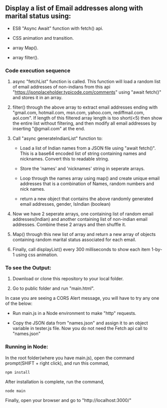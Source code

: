## Display a list of Email addresses along with marital status using: 

- ES8 "Async Await" function with fetch() api.

- CSS animation and transition.

- array Map().

- array filter().


### Code execution sequence


1) async "fetchList" function is called. This function will load a random list of email addresses of non-indians from this api "https://jsonplaceholder.typicode.com/comments" using "await fetch()" and stores it in an array.

2) filter() through the above array to extract email addresses ending with "gmail.com, hotmail.com, msn.com, yahoo.com, rediffmail.com, aol.com". If length of this filtered array length is too short(<5) then show the entire list without filtering, and then modify all email addresses by inserting "@gmail.com" at the end.

3) Call "async generateIndianList" function to:

	- Load a list of Indian names from a JSON file using "await fetch()". This is a base64 encoded list of string containing names and nicknames. Convert this to readable string.

	- Store the 'names' and 'nicknames' string in seperate arrays.

	- Loop through the names array using map() and create unique email addresses that is a combination of Names, random numbers and nick names.

	- return a new object that contains the above randomly generated email addresses, gender, IsIndian (boolean)

4) Now we have 2 seperate arrays, one containing list of random email addresses(Indian) and another containing list of non-indian email addresses. Combine these 2 arrays and then shuffle it.

5) Map() through this new list of array and return a new array of objects containing random marital status associated for each email.

6) Finally, call displayList() every 300 milliseconds to show each item 1-by-1 using css animation.


### To see the Output:

1) Download or clone this repository to your local folder.

2) Go to public folder and run "main.html".
 
In case you are seeing a CORS Alert message, you will have to try any one of the below:

- Run main.js in a Node environment to make "http" requests.

- Copy the JSON data from "names.json" and assign it to an object variable in tester.js file. Now you do not need the Fetch api call to "names.json"


### Running in Node:

In the root folder(where you have main.js), open the command prompt(SHIFT + right click), and run this commad,

```
npm install
```

After installation is complete, run the command,

```
node main
```

Finally, open your browser and go to "http://localhost:3000/"
